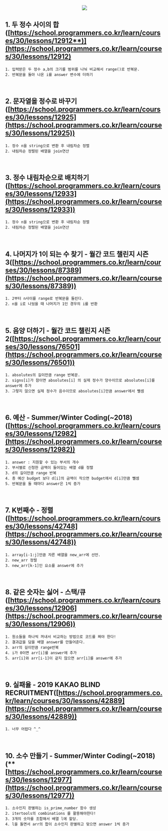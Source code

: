 <div align=center>
	<img src="https://capsule-render.vercel.app/api?type=waving&color=auto&height=200&section=header&text=Programmers&fontSize=90" />
</div>

## 1. 두 정수 사이의 합 ([https://school.programmers.co.kr/learn/courses/30/lessons/12912**)](https://school.programmers.co.kr/learn/courses/30/lessons/12912)
    1. 입력받은 두 정수 a,b의 크기를 범위를 나눠 비교해서 range()로 반복문.
    2. 반복문을 돌아 나온 i를 answer 변수에 더하기

<br>

## 2. 문자열을 정수로 바꾸기([https://school.programmers.co.kr/learn/courses/30/lessons/12925](https://school.programmers.co.kr/learn/courses/30/lessons/12925))
    1. 정수 n을 string으로 변환 후 내림차순 정렬
    2. 내림차순 정렬된 배열을 join연산

<br>

## 3. 정수 내림차순으로 배치하기([https://school.programmers.co.kr/learn/courses/30/lessons/12933](https://school.programmers.co.kr/learn/courses/30/lessons/12933))
    1. 정수 n을 string으로 변환 후 내림차순 정렬
    2. 내림차순 정렬된 배열을 join연산

<br>

## 4. 나머지가 1이 되는 수 찾기 - 월간 코드 챌린지 시즌3([https://school.programmers.co.kr/learn/courses/30/lessons/87389](https://school.programmers.co.kr/learn/courses/30/lessons/87389))
    1. 2부터 n사이를 range로 반복문을 돌린다.
    2. n을 i로 나눴을 때 나머지가 1인 경우의 i를 반환

<br>

## 5. 음양 더하기 - 월간 코드 챌린지 시즌2([https://school.programmers.co.kr/learn/courses/30/lessons/76501](https://school.programmers.co.kr/learn/courses/30/lessons/76501))
    1. absolutes의 길이만큼 range 반복문.
    2. signs[i]가 참이면 absolutes[i] 의 실제 정수가 양수이므로 absolutes[i]를 answer에 추가
    3. 그렇지 않으면 실제 정수가 음수이므로 absolutes[i]만큼 answer에서 뺄셈

<br>

## 6. 예산 - Summer/Winter Coding(~2018)([https://school.programmers.co.kr/learn/courses/30/lessons/12982](https://school.programmers.co.kr/learn/courses/30/lessons/12982))
    1. answer : 지원할 수 있는 부서의 개수
    2. 부서별로 신청한 금액이 들어있는 배열 d를 정렬
    3. d의 길이만큼 range 반복
    4. 총 예산 budget 보다 d[i]의 금액이 작으면 budget에서 d[i]만큼 뺄셈
    5. 반복문을 돌 때마다 answer은 1씩 증가

<br>

## 7. K번째수 - 정렬([https://school.programmers.co.kr/learn/courses/30/lessons/42748](https://school.programmers.co.kr/learn/courses/30/lessons/42748))
    1. array[i-1:j]만큼 자른 배열을 new_arr에 선언.
    2. new_arr 정렬
    3. new_arr[k-1]인 요소를 answer에 추가
 

<br>

## 8. 같은 숫자는 싫어 - 스택/큐([https://school.programmers.co.kr/learn/courses/30/lessons/12906](https://school.programmers.co.kr/learn/courses/30/lessons/12906))
    1. 원소들을 하나씩 꺼내서 비교하는 방법으로 코드를 짜야 한다!
    2. 결과값을 담을 배열 answer를 만들어준다.
    3. arr의 길이만큼 range반복
    4. i가 0이면 arr[i]를 answer에 추가
    5. arr[i]와 arr[i-1]이 같지 않으면 arr[i]를 answer에 추가

<br>

## 9. 실패율 - 2019 KAKAO BLIND RECRUITMENT([https://school.programmers.co.kr/learn/courses/30/lessons/42889](https://school.programmers.co.kr/learn/courses/30/lessons/42889)) 
    1. 너무 어렵다 ^_^

<br>

## 10. 소수 만들기 - Summer/Winter Coding(~2018)(**[https://school.programmers.co.kr/learn/courses/30/lessons/12977](https://school.programmers.co.kr/learn/courses/30/lessons/12977))
    1. 소수인지 판별하는 is_prime_number 함수 생성
    2. itertools의 combinations 를 활용해야한다!
    3. 3개의 숫자를 조합해서 배열 l에 할당.
    4. l을 돌면서 arr의 합이 소수인지 판별하고 맞으면 answer 1씩 증가

<br>


